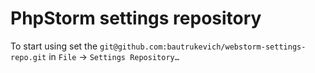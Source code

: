 # PhpStorm settings repository

To start using set the `git@github.com:bautrukevich/webstorm-settings-repo.git` in `File` → `Settings Repository…`
